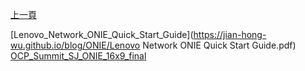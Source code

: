 [上一頁](https://jian-hong-wu.github.io/blog/)

[Lenovo_Network_ONIE_Quick_Start_Guide](https://jian-hong-wu.github.io/blog/ONIE/Lenovo Network ONIE Quick Start Guide.pdf)  
[OCP_Summit_SJ_ONIE_16x9_final](https://jian-hong-wu.github.io/blog/ONIE/OCP_Summit_SJ_ONIE_16x9_final.pdf)
